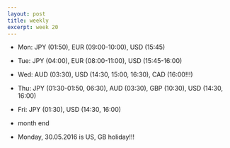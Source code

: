 ```yaml
---
layout: post
title: weekly
excerpt: week 20
---
```


<!--
* USD, Indices, Gold, Oil?
* weekday
* inside day
* narrow range day
* naked/virgin vpoc, vwap, daily highs, daily lows
* volume profile
	* high volume node: target
	* low volume node: support/resistance
* v-reversals (highs, lows, median, vwap)
-->

* Mon: JPY (01:50), EUR (09:00-10:00), USD (15:45)
* Tue: JPY (04:00), EUR (08:00-11:00), USD (15:45-16:00)
* Wed: AUD (03:30), USD (14:30, 15:00, 16:30), CAD (16:00!!!)
* Thu: JPY (01:30-01:50, 06:30), AUD (03:30), GBP (10:30), USD (14:30, 16:00)
* Fri: JPY (01:30), USD (14:30, 16:00)

* month end
* Monday, 30.05.2016 is US, GB holiday!!!
